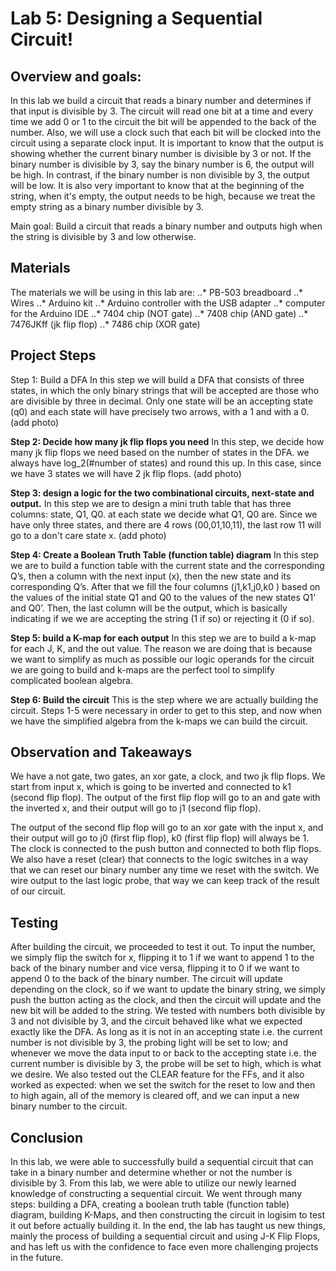 # Lab 5: Designing a Sequential Circuit!


## Overview and goals: 
In this lab we build a circuit that reads a binary number and determines if that input is divisible by 3. The circuit will read one bit at a time and every time we add 0 or 1 to the circuit the bit will be appended to the back of the number. Also, we will use a clock such that each bit will be clocked into the circuit using a separate clock input. It is important to know that the output is showing whether the current binary number is divisible by 3 or not. If the binary number is divisible by 3, say the binary number is 6, the output will be high. In contrast, if the binary number is non divisible by 3, the output will be low. It is also very important to know that at the beginning of the string, when it's empty, the output needs to be high, because we treat the empty string as a binary number divisible by 3. 

Main goal: Build a circuit that reads a binary number and outputs high when the string is divisible by 3 and low otherwise.


## Materials 
The materials we will be using in this lab are:
..* PB-503 breadboard
..* Wires
..* Arduino kit
..* Arduino controller with the USB adapter
..* computer for the Arduino IDE
..* 7404 chip (NOT gate)
..* 7408 chip (AND gate)
..* 7476JKff (jk flip flop)
..* 7486 chip (XOR gate)

## Project Steps 
Step 1: Build a DFA 
In this step we will build a DFA that consists of three states, in which the only binary strings that will be accepted are those who are divisible by three in decimal. Only one state will be an accepting state (q0) and each state will have precisely two arrows, with a 1 and with a 0. (add photo)

**Step 2: Decide how many jk flip flops you need**
In this step, we decide how many jk flip flops we need based on the number of states in the DFA. we always have log_2(#number of states) and round this up. In this case, since we have 3 states we will have 2 jk flip flops. (add photo)

**Step 3: design a logic for the two combinational circuits, next-state and output.**
In this step we are to design a mini truth table that has three columns: state, Q1, Q0. at each state we decide what Q1, Q0 are. Since we have only three states, and there are 4 rows (00,01,10,11), the last row 11 will go to a don't care state x. (add photo)
 
**Step 4: Create a Boolean Truth Table (function table) diagram**
In this step we are to build a function table with the current state and the corresponding Q’s, then a column with the next input (x), then the new state and its corresponding Q’s. After that we fill the four columns (j1,k1,j0,k0 ) based on the values of the initial state Q1 and Q0 to the values of the new states Q1’ and Q0’. Then, the last column will be the output, which is basically indicating if we we are accepting the string (1 if so)  or rejecting it (0 if so). 

**Step 5: build a K-map for each output**
In this step we are to build a k-map for each J, K, and the out value. The reason we are doing that is because we want to simplify as much as possible our logic operands for the circuit we are going to build and k-maps are the perfect tool to simplify complicated boolean algebra. 

**Step 6: Build the circuit**
This is the step where we are actually building the circuit. Steps 1-5 were necessary in order to get to this step, and now when we have the simplified algebra from the k-maps we can build the circuit.

## Observation and Takeaways
We have a not gate, two gates, an xor gate, a clock, and two jk flip flops.
We start from input x, which is going to be inverted and connected to k1 (second flip flop). The output of the first flip flop will go to an and gate with the inverted x, and their output will go to j1 (second flip flop). 

The output of the second flip flop will go to an xor gate with the input x, and their output will go to j0 (first flip flop), k0 (first flip flop) will always be 1. The clock is connected to the push button and connected to both flip flops. We also have a reset (clear) that connects to the logic switches in a way that we can reset our binary number any time we reset with the switch. 
We wire output to the last logic probe, that way we can keep track of the result of our circuit. 


## Testing
After building the circuit, we proceeded to test it out. To input the number, we simply flip the switch for x, flipping it to 1 if we want to append 1 to the back of the binary number and vice versa, flipping it to 0 if we want to append 0 to the back of the binary number. The circuit will update depending on the clock, so if we want to update the binary string, we simply push the button acting as the clock, and then the circuit will update and the new bit will be added to the string. We tested with numbers both divisible by 3 and not divisible by 3, and the circuit behaved like what we expected exactly like the DFA. As long as it is not in an accepting state i.e. the current number is not divisible by 3, the probing light will be set to low; and whenever we move the data input to or back to the accepting state i.e. the current number is divisible by 3, the probe will be set to high, which is what we desire. We also tested out the CLEAR feature for the FFs, and it also worked as expected: when we set the switch for the reset to low and then to high again, all of the memory is cleared off, and we can input a new binary number to the circuit.



## Conclusion
In this lab, we were able to successfully build a sequential circuit that can take in a binary number and determine whether or not the number is divisible by 3. From this lab, we were able to utilize our newly learned knowledge of constructing a sequential circuit. We went through many steps: building a DFA, creating a boolean truth table (function table) diagram, building K-Maps, and then constructing the circuit in logisim to test it out before actually building it. In the end, the lab has taught us new things, mainly the process of building a sequential circuit and using J-K Flip Flops, and has left us with the confidence to face even more challenging projects in the future.

